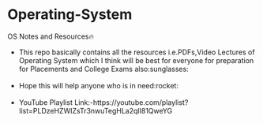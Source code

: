 # Operating-System
OS Notes and Resources:fire:
<ul>
<li>This repo basically contains all the resources i.e.PDFs,Video Lectures of Operating System which I think will be best for everyone for preparation for Placements and College Exams also:sunglasses:</li><br>
<li>Hope this will help anyone who is in need:rocket:</li><br>
<li>YouTube Playlist Link:-https://youtube.com/playlist?list=PLDzeHZWIZsTr3nwuTegHLa2qlI81QweYG 
</ul>
